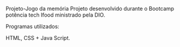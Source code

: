 Projeto-Jogo da memória
Projeto desenvolvido durante o Bootcamp potência tech Ifood ministrado pela DIO.

Programas utilizados:

HTML, CSS + Java Script.